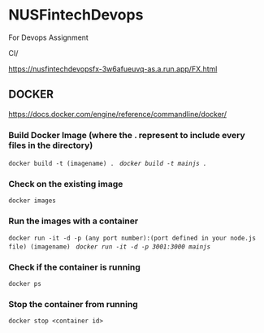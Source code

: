# NUSFintechDevops
For Devops Assignment

CI/

https://nusfintechdevopsfx-3w6afueuvq-as.a.run.app/FX.html


## DOCKER
https://docs.docker.com/engine/reference/commandline/docker/

### Build Docker Image (where the . represent to include every files in the directory)
```docker build -t (imagename) . ```
*```docker build -t mainjs . ```*

### Check on the existing image
```docker images ```

### Run the images with a container
```docker run -it -d -p (any port number):(port defined in your node.js file) (imagename) ```
*```docker run -it -d -p 3001:3000 mainjs ```*

### Check if the container is running
```docker ps ```

### Stop the container from running
```docker stop <container id> ```
